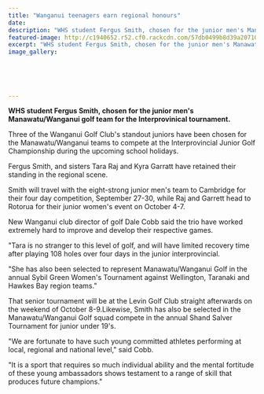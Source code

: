 ```yaml
---
title: "Wanganui teenagers earn regional honours"
date: 
description: "WHS student Fergus Smith, chosen for the junior men's Manawatu/Wanganui golf team for the Interprovinical tournament, Wanganui Chronicle article on 15/9/16..."
featured-image: http://c1940652.r52.cf0.rackcdn.com/57db0499b8d39a2071001ed7/Fergus-Smith-Jnr-mens-Man.WU-golf-team-Chron-15-Sept.jpg
excerpt: "WHS student Fergus Smith, chosen for the junior men's Manawatu/Wanganui golf team for the Interprovinical tournament."
image_gallery:
    
    
    
    
    
---
```


<p><strong>WHS student Fergus Smith, chosen for the junior men's Manawatu/Wanganui golf team for the Interprovinical tournament.</strong></p>
<p>Three of the Wanganui Golf Club's standout juniors have been chosen for the Manawatu/Wanganui teams to compete at the Interprovincial Junior Golf Championship during the upcoming school holidays.</p>
<p>Fergus Smith, and sisters Tara Raj and Kyra Garratt have retained their standing in the regional scene.</p>
<p>Smith will travel with the eight-strong junior men's team to Cambridge for their four day competition, September 27-30, while Raj and Garrett head to Rotorua for their junior women's event on October 4-7.</p>
<p>New Wanganui club director of golf Dale Cobb said the trio have worked extremely hard to improve and develop their respective games.</p>
<p>"Tara is no stranger to this level of golf, and will have limited recovery time after playing 108 holes over four days in the junior interprovincial.</p>
<p>"She has also been selected to represent Manawatu/Wanganui Golf in the annual Sybil Green Women's Tournament against Wellington, Taranaki and Hawkes Bay region teams."</p>
<p>That senior tournament will be at the Levin Golf Club straight afterwards on the weekend of October 8-9.Likewise, Smith has also be selected in the Manawatu/Wanganui Golf squad compete in the annual Shand Salver Tournament for junior under 19's.</p>
<p>"We are fortunate to have such young committed athletes performing at local, regional and national level," said Cobb.</p>
<p>"It is a sport that requires so much individual ability and the mental fortitude of these young ambassadors shows testament to a range of skill that produces future champions."</p>


